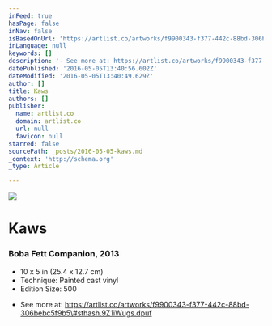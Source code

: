 ```yaml
---
inFeed: true
hasPage: false
inNav: false
isBasedOnUrl: 'https://artlist.co/artworks/f9900343-f377-442c-88bd-306bebc5f9b5'
inLanguage: null
keywords: []
description: '- See more at: https://artlist.co/artworks/f9900343-f377-442c-88bd-306bebc5f9b5#sthash.9Z1iWugs.dpuf'
datePublished: '2016-05-05T13:40:56.602Z'
dateModified: '2016-05-05T13:40:49.629Z'
author: []
title: Kaws
authors: []
publisher:
  name: artlist.co
  domain: artlist.co
  url: null
  favicon: null
starred: false
sourcePath: _posts/2016-05-05-kaws.md
_context: 'http://schema.org'
_type: Article

---
```

![](https://www.filepicker.io/api/file/JSCX04U0QluqK81Iv0qU)

# Kaws

### Boba Fett Companion, 2013

* 10 x 5 in (25.4 x 12.7 cm)
* Technique: Painted cast vinyl
* Edition Size: 500

- See more at: https://artlist.co/artworks/f9900343-f377-442c-88bd-306bebc5f9b5\#sthash.9Z1iWugs.dpuf